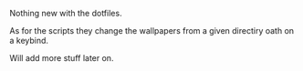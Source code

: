 Nothing new with the dotfiles. 

As for the scripts they change the wallpapers from a given directiry oath on a keybind. 

Will add more stuff later on.
